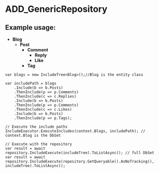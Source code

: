 # ADD_GenericRepository


## Example usage:

- **Blog**
  - **Post**
    - **Comment**
      - **Reply**
      - **Like**
    - **Tag**

```
var blogs = new IncludeTree<Blog>();//Blog is the entity class

var includePath = blogs
    .Include(b => b.Posts)
    .ThenInclude(p => p.Comments)
    .ThenInclude(c => c.Replies)
    .Include(b => b.Posts)
    .ThenInclude(p => p.Comments)
    .ThenInclude(c => c.Likes)
    .Include(b => b.Posts)
    .ThenInclude(p => p.Tags);

// Execute the include paths
IncludeExecutor.ExecuteIncludes(context.Blogs, includePath); // context.Blog is the DbSet

// Execute with the repository
var result = await repository.IncludeExecute(includeTree).ToListAsync(); // full DbSet
var result = await repository.IncludeExecute(repository.GetQueryable().AsNoTracking(), includeTree).ToListAsync();
```